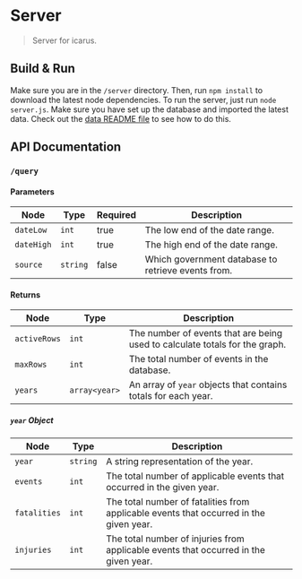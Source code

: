 # Server

> Server for icarus.

## Build & Run

Make sure you are in the `/server` directory. Then, run `npm install` to download the latest node dependencies. To run the server, just run `node server.js`. Make sure you have set up the database and imported the latest data. Check out the [data README file](https://github.com/flytenow/icarus/blob/master/data/README.md) to see how to do this. 

## API Documentation

### `/query`

#### Parameters

| Node | Type | Required | Description |
| --- | --- | --- | --- |
| `dateLow` | `int` | true | The low end of the date range. |
| `dateHigh` | `int` | true |The high end of the date range. |
| `source` | `string` | false | Which government database to retrieve events from. |

#### Returns

| Node | Type | Description |
| --- | --- | --- |
| `activeRows` | `int` | The number of events that are being used to calculate totals for the graph. |
| `maxRows` | `int` | The total number of events in the database. |
| `years` | `array<year>` | An array of `year` objects that contains totals for each year. |

##### `year` Object

| Node | Type | Description |
| --- | --- | --- |
| `year` | `string` | A string representation of the year. |
| `events` | `int` | The total number of applicable events that occurred in the given year. |
| `fatalities` | `int` | The total number of fatalities from applicable events that occurred in the given year. |
| `injuries` | `int` | The total number of injuries from applicable events that occurred in the given year. |
